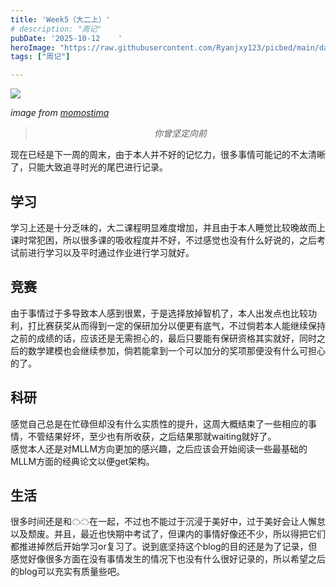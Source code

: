 ```yaml
---
title: 'Week5（大二上）'
# description: "周记"
pubDate: '2025-10-12    '    
heroImage: "https://raw.githubusercontent.com/Ryanjxy123/picbed/main/data无题-136332392.png"
tags: ["周记"]

---
```


![](https://raw.githubusercontent.com/Ryanjxy123/picbed/main/data无题-136332392.png)

*image from [momostima](https://pixiviz.pwp.app/artist/89801761)*


<blockquote style="text-align: center;">
    <p ><em>你曾坚定向前</em></p>
</blockquote>

现在已经是下一周的周末，由于本人并不好的记忆力，很多事情可能记的不太清晰了，只能大致追寻时光的尾巴进行记录。

## 学习
学习上还是十分乏味的，大二课程明显难度增加，并且由于本人睡觉比较晚故而上课时常犯困，所以很多课的吸收程度并不好，不过感觉也没有什么好说的，之后考试前进行学习以及平时通过作业进行学习就好。

## 竞赛
由于事情过于多导致本人感到很累，于是选择放掉智机了，本人出发点也比较功利，打比赛获奖从而得到一定的保研加分以便更有底气，不过倘若本人能继续保持之前的成绩的话，应该还是无需担心的，最后只要能有保研资格其实就好，同时之后的数学建模也会继续参加，倘若能拿到一个可以加分的奖项那便没有什么可担心的了。

## 科研
感觉自己总是在忙碌但却没有什么实质性的提升，这周大概结束了一些相应的事情，不管结果好坏，至少也有所收获，之后结果那就waiting就好了。  
感觉本人还是对MLLM方向更加的感兴趣，之后应该会开始阅读一些最基础的MLLM方面的经典论文以便get架构。

## 生活
很多时间还是和☁☁在一起，不过也不能过于沉浸于美好中，过于美好会让人懈怠以及颓废。并且，最近也快期中考试了，但课内的事情好像还不少，所以得把它们都推进掉然后开始学习or复习了。说到底坚持这个blog的目的还是为了记录，但感觉好像很多方面在没有事情发生的情况下也没有什么很好记录的，所以希望之后的blog可以充实有质量些吧。